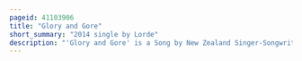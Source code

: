 ```yaml
---
pageid: 41103906
title: "Glory and Gore"
short_summary: "2014 single by Lorde"
description: "'Glory and Gore' is a Song by New Zealand Singer-Songwriter Lorde from her Debut Studio Album, Pure Heroine. The Song was released by Lava Records and republic Records on March 11 2014 as the fourth and final single on the Album. The Track was written by Lorde and Producer Joel little. Glory and Gore is an Electropop Song influenced by Chillwave and Hip-Hop Music. It speaks about modern Society's Fascination with Violence and Celebrity Culture, comparing these to Gladiators."
---
```

